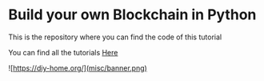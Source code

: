# Build your own Blockchain in Python
This is the repository where you can find the code of this tutorial

You can find all the tutorials
[Here](https://diy-home.org/2023/06/13/2-build-your-private-blockchain/)

![https://diy-home.org/](misc/banner.png)
